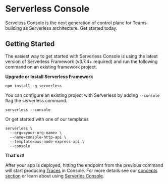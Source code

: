 <!--
title: Overview
menuText: Overview
description: 
menuOrder: 1
-->

# Serverless Console

Serveless Console is the next generation of control plane for Teams building as
Serverless architecture. Get started today. 

## Getting Started

The easiest way to get started with Serverless Console is using the latest version
of Serverless Framework (v3.7.4+ required) and run the following command on an
existing framework project.

**Upgrade or Install Serverless Framework**

```text
npm install -g serverless
```

You can configure an existing project with 
Serverless by adding `--console` flag the serverless command. 


```text
serverless --console
```

Or get started with one of our templates

```text
serverless \
  --org=<your-org-name> \
  --name=console-http-api \
  --template=aws-node-express-api \
  --console
```

**That's it!**

After your app is deployed, hitting the endpoint from the previous command
will start producing [Traces](./concepts/traces.md) in Console. For more details see 
our [concepts section](./concepts) or learn about using [Serverles Console](./using/).
